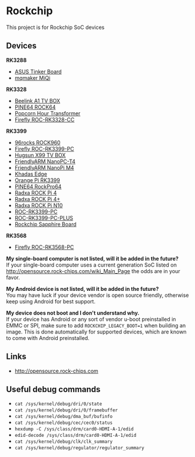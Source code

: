 # Rockchip

This project is for Rockchip SoC devices

## Devices

**RK3288**
* [ASUS Tinker Board](devices/RK3288)
* [mqmaker MiQi](devices/RK3288)

**RK3328**
* [Beelink A1 TV BOX](devices/RK3328)
* [PINE64 ROCK64](devices/RK3328)
* [Popcorn Hour Transformer](devices/RK3328)
* [Firefly ROC-RK3328-CC](devices/RK3328)

**RK3399**
* [96rocks ROCK960](devices/RK3399)
* [Firefly ROC-RK3399-PC](devices/RK3399)
* [Hugsun X99 TV BOX](devices/RK3399)
* [FriendlyARM NanoPC-T4](devices/RK3399)
* [FriendlyARM NanoPi M4](devices/RK3399)
* [Khadas Edge](devices/RK3399)
* [Orange Pi RK3399](devices/RK3399)
* [PINE64 RockPro64](devices/RK3399)
* [Radxa ROCK Pi 4](devices/RK3399)
* [Radxa ROCK Pi 4+](devices/RK3399)
* [Radxa ROCK Pi N10](devices/RK3399)
* [ROC-RK3399-PC](devices/RK3399)
* [ROC-RK3399-PC-PLUS](devices/RK3399)
* [Rockchip Sapphire Board](devices/RK3399)

**RK3568**
* [Firefly ROC-RK3568-PC](devices/RK3568)

**My single-board computer is not listed, will it be added in the future?**<br>
If your single-board computer uses a current generation SoC listed on http://opensource.rock-chips.com/wiki_Main_Page the odds are in your favor.

**My Android device is not listed, will it be added in the future?**<br>
You may have luck if your device vendor is open source friendly, otherwise keep using Android for best support.

**My device does not boot and I don't understand why.**<br>
If your device has Android or any sort of vendor u-boot preinstalled in EMMC or SPI, make sure to add `ROCKCHIP_LEGACY_BOOT=1` when building an image.
This is done automatically for supported devices, which are known to come with Android preinstalled.

## Links

* http://opensource.rock-chips.com

## Useful debug commands

* `cat /sys/kernel/debug/dri/0/state`
* `cat /sys/kernel/debug/dri/0/framebuffer`
* `cat /sys/kernel/debug/dma_buf/bufinfo`
* `cat /sys/kernel/debug/cec/cec0/status`
* `hexdump -C /sys/class/drm/card0-HDMI-A-1/edid`
* `edid-decode /sys/class/drm/card0-HDMI-A-1/edid`
* `cat /sys/kernel/debug/clk/clk_summary`
* `cat /sys/kernel/debug/regulator/regulator_summary`
